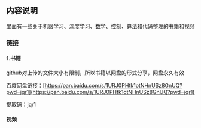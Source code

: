 <h2>内容说明</h2>

里面有一些关于机器学习、深度学习、数学、控制、算法和代码整理的书籍和视频

<h3>链接</h3>
<h4>1.书籍</h4>
github对上传的文件大小有限制，所以书籍以网盘的形式分享，网盘永久有效 

百度网盘链接：[https://pan.baidu.com/s/1URJ0PHtk1otNHnUSz8GnUQ?pwd=jqr1](https://pan.baidu.com/s/1URJ0PHtk1otNHnUSz8GnUQ?pwd=jqr1)  

提取码：jqr1 

<h4>视频</h4>
